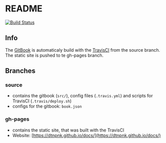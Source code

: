 # README

[![Build Status](https://travis-ci.org/dtnpnk/docs.svg?branch=source)](https://travis-ci.org/dtnpnk/docs)

## Info

The [GitBook](https://www.gitbook.com/ "GitBook") is automaticaly build with the [TravisCI](https://travis-ci.org/ "TravisCI") from the source branch. The static site is pushed to te gh-pages branch.

## Branches

### **source**

* contains the gitbook \(`src/`\), config files \(`.travis.yml`\) and scripts for TravisCI \(`.travis/deploy.sh`\)
* configs for the gitbook: `book.json`

### **gh-pages**

* contains the static site, that was built with the TravisCI
* Website: [https://dtnpnk.github.io/docs/](https://dtnpnk.github.io/docs/)



